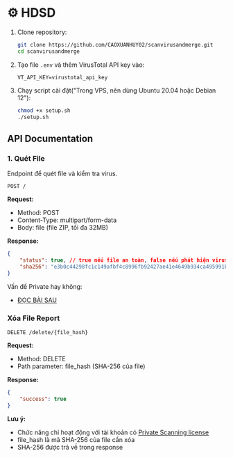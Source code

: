 # ⚙️ HDSD

1. Clone repository:

    ~~~ bash
    git clone https://github.com/CAOXUANHUY02/scanvirusandmerge.git
    cd scanvirusandmerge
    ~~~

2. Tạo file `.env` và thêm VirusTotal API key vào:

    ~~~ env
    VT_API_KEY=virustotal_api_key
    ~~~

4. Chạy script cài đặt("Trong VPS, nên dùng Ubuntu 20.04 hoặc Debian 12"):

    ~~~ bash
    chmod +x setup.sh
    ./setup.sh
    ~~~

## API Documentation

### 1. Quét File

Endpoint để quét file và kiểm tra virus.

~~~ http
POST /
~~~

**Request:**

- Method: POST
- Content-Type: multipart/form-data
- Body: file (file ZIP, tối đa 32MB)

**Response:**

~~~ json
{
    "status": true, // true nếu file an toàn, false nếu phát hiện virus
    "sha256": "e3b0c44298fc1c149afbf4c8996fb92427ae41e4649b934ca495991b7852b855"
}
~~~

Vấn đề Private hay không:

- [ĐỌC BÀI SAU](https://docs.virustotal.com/docs/accidental-upload)

### Xóa File Report

~~~ http
DELETE /delete/{file_hash}
~~~

**Request:**

- Method: DELETE
- Path parameter: file_hash (SHA-256 của file)

**Response:**

~~~ json
{
    "success": true
}
~~~

**Lưu ý:**

- Chức năng chỉ hoạt động với tài khoản có [Private Scanning license](https://docs.virustotal.com/docs/private-scanning#accessing-the-private-scanning-web-interface)
- file_hash là mã SHA-256 của file cần xóa
- SHA-256 được trả về trong response
